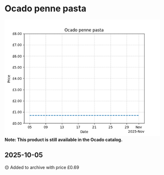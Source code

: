 # Ocado penne pasta
![](charts/product-587564011.png)
**Note: This product is still available in the Ocado catalog.**
## 2025-10-05
🟡 Added to archive with price £0.69
